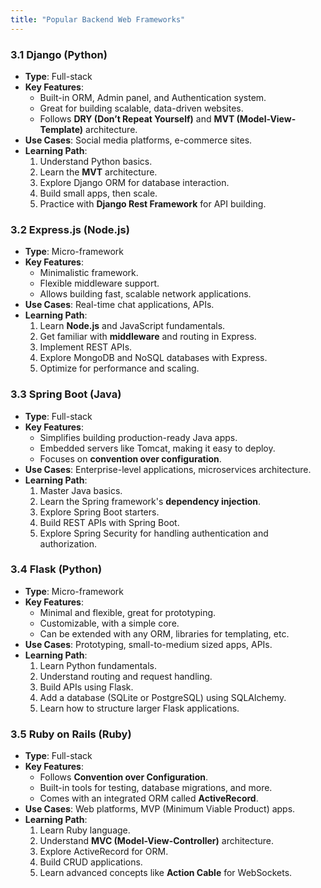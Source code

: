 ```yaml
---
title: "Popular Backend Web Frameworks"
---
```


### 3.1 **Django (Python)**
- **Type**: Full-stack
- **Key Features**: 
  - Built-in ORM, Admin panel, and Authentication system.
  - Great for building scalable, data-driven websites.
  - Follows **DRY (Don’t Repeat Yourself)** and **MVT (Model-View-Template)** architecture.
- **Use Cases**: Social media platforms, e-commerce sites.
- **Learning Path**:
  1. Understand Python basics.
  2. Learn the **MVT** architecture.
  3. Explore Django ORM for database interaction.
  4. Build small apps, then scale.
  5. Practice with **Django Rest Framework** for API building.

### 3.2 **Express.js (Node.js)**
- **Type**: Micro-framework
- **Key Features**:
  - Minimalistic framework.
  - Flexible middleware support.
  - Allows building fast, scalable network applications.
- **Use Cases**: Real-time chat applications, APIs.
- **Learning Path**:
  1. Learn **Node.js** and JavaScript fundamentals.
  2. Get familiar with **middleware** and routing in Express.
  3. Implement REST APIs.
  4. Explore MongoDB and NoSQL databases with Express.
  5. Optimize for performance and scaling.

### 3.3 **Spring Boot (Java)**
- **Type**: Full-stack
- **Key Features**:
  - Simplifies building production-ready Java apps.
  - Embedded servers like Tomcat, making it easy to deploy.
  - Focuses on **convention over configuration**.
- **Use Cases**: Enterprise-level applications, microservices architecture.
- **Learning Path**:
  1. Master Java basics.
  2. Learn the Spring framework's **dependency injection**.
  3. Explore Spring Boot starters.
  4. Build REST APIs with Spring Boot.
  5. Explore Spring Security for handling authentication and authorization.

### 3.4 **Flask (Python)**
- **Type**: Micro-framework
- **Key Features**:
  - Minimal and flexible, great for prototyping.
  - Customizable, with a simple core.
  - Can be extended with any ORM, libraries for templating, etc.
- **Use Cases**: Prototyping, small-to-medium sized apps, APIs.
- **Learning Path**:
  1. Learn Python fundamentals.
  2. Understand routing and request handling.
  3. Build APIs using Flask.
  4. Add a database (SQLite or PostgreSQL) using SQLAlchemy.
  5. Learn how to structure larger Flask applications.

### 3.5 **Ruby on Rails (Ruby)**
- **Type**: Full-stack
- **Key Features**:
  - Follows **Convention over Configuration**.
  - Built-in tools for testing, database migrations, and more.
  - Comes with an integrated ORM called **ActiveRecord**.
- **Use Cases**: Web platforms, MVP (Minimum Viable Product) apps.
- **Learning Path**:
  1. Learn Ruby language.
  2. Understand **MVC (Model-View-Controller)** architecture.
  3. Explore ActiveRecord for ORM.
  4. Build CRUD applications.
  5. Learn advanced concepts like **Action Cable** for WebSockets.
